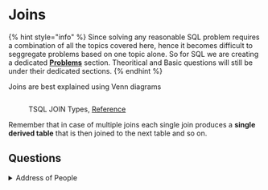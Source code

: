 # Joins

{% hint style="info" %}
Since solving any reasonable SQL problem requires a combination of all the topics covered here, hence it becomes difficult to seggregate problems based on one topic alone. So for SQL we are creating a dedicated [**Problems**](problems.md) section. Theoritical and Basic questions will still be under their dedicated sections.
{% endhint %}

Joins are best explained using Venn diagrams

<figure><img src="../_build/html/_images/image112.PNG" alt=""><figcaption><p>TSQL JOIN Types, <a href="https://stevestedman.com/2015/05/tsql-join-types-poster-version-4-1/">Reference</a></p></figcaption></figure>

Remember that in case of multiple joins each single join produces a **single derived table** that is then joined to the next table and so on.

## Questions

<details>

<summary>Address of People</summary>

**Reference -** [**Leetcode**](https://leetcode.com/problems/combine-two-tables/)

<pre><code><strong>Table: Person
</strong>
| Column Name | Type    |
|-------------|---------|
| PersonId    | int     |
| FirstName   | varchar |
| LastName    | varchar |

PersonId is the primary key column for this table.

Table: Address


| Column Name | Type    |
|-------------|---------|
| AddressId   | int     |
| PersonId    | int     |
| City        | varchar |
| State       | varchar |

AddressId is the primary key column for this table.
</code></pre>

Write a SQL query for a report that provides the following information for each person in the Person table, regardless of if there is an address for each of those people:

FirstName, LastName, City, State

**Answer**

```sql
select a.FirstName, a.LastName, b.City, b.State
from Person a
left join Address b
on a.PersonId = b.PersonID
```

</details>
